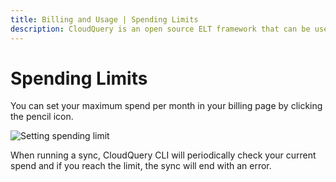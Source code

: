 ```yaml
---
title: Billing and Usage | Spending Limits
description: CloudQuery is an open source ELT framework that can be used as an alternative to Airbyte. CloudQuery is built for performance, and is easy to deploy and maintain.
---
```


# Spending Limits

You can set your maximum spend per month in your billing page by clicking the pencil icon.

![Setting spending limit](/images/docs/billing-and-usage/spending-limit.png)

 When running a sync, CloudQuery CLI will periodically check your current spend and if you reach the limit, the sync will end with an error.